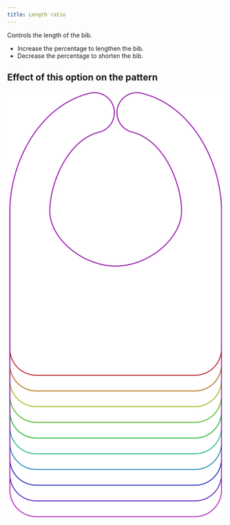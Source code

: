 ```yaml
---
title: Length ratio
---
```


Controls the length of the bib.

- Increase the percentage to lengthen the bib.
- Decrease the percentage to shorten the bib.

## Effect of this option on the pattern
![This image shows the effect of this option by superimposing several variants that have a different value for this option](bob_lengthratio_sample.svg "Effect of this option on the pattern")


